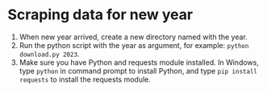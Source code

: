 # Scraping data for new year

1. When new year arrived, create a new directory named with the year.
2. Run the python script with the year as argument, for example: `python download.py 2023`.
3. Make sure you have Python and requests module installed. In Windows, type `python` in command prompt to install Python, and type `pip install requests` to install the requests module.
